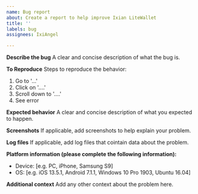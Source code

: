 ```yaml
---
name: Bug report
about: Create a report to help improve Ixian LiteWallet
title: ''
labels: bug
assignees: IxiAngel

---
```


**Describe the bug**
A clear and concise description of what the bug is.

**To Reproduce**
Steps to reproduce the behavior:
1. Go to '...'
2. Click on '....'
3. Scroll down to '....'
4. See error

**Expected behavior**
A clear and concise description of what you expected to happen.

**Screenshots**
If applicable, add screenshots to help explain your problem.

**Log files**
If applicable, add log files that cointain data about the problem.

**Platform information (please complete the following information):**
 - Device: [e.g. PC, iPhone, Samsung S9]
 - OS: [e.g. iOS 13.5.1, Android 7.1.1, Windows 10 Pro 1903, Ubuntu 16.04]

**Additional context**
Add any other context about the problem here.
